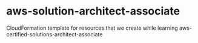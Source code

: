 # aws-solution-architect-associate
CloudFormation template for resources that we create while learning aws-certified-solutions-architect-associate
